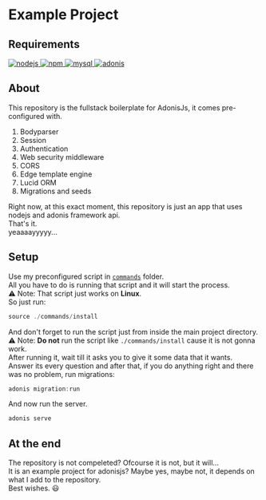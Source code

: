 # Example Project

## Requirements

<p align="left">
    <a href="https://nodejs.org/en/">
        <img alt="nodejs" src="https://img.shields.io/github/v/release/nodejs/node?label=nodejs&logo=javascript">
    </a>
    <a href="https://www.npmjs.com/package/npm">
        <img alt="npm" src="https://img.shields.io/npm/v/npm?label=npm&logo=npm">
    </a>
    <a href="https://www.mysql.com/downloads/">
        <img alt="mysql" src="https://img.shields.io/github/v/tag/mysql/mysql-server?label=mysql&logo=mysql&logoColor=white">
    </a>
    <a href="https://www.npmjs.com/package/adonis">
        <img alt="adonis" src="https://img.shields.io/npm/v/adonis?label=adonis&logo=npm">
    </a>
</p>

## About

This repository is the fullstack boilerplate for AdonisJs, it comes pre-configured with.

1. Bodyparser
2. Session
3. Authentication
4. Web security middleware
5. CORS
6. Edge template engine
7. Lucid ORM
8. Migrations and seeds

Right now, at this exact moment, this repository is just an app that uses nodejs and adonis framework api.\
That's it.\
yeaaaayyyyy...

## Setup

Use my preconfigured script in [`commands`](commands) folder.\
All you have to do is running that script and it will start the process.\
⚠️ Note: That script just works on __Linux__.\
So just run:
```js
source ./commands/install
```
And don't forget to run the script just from inside the main project directory.\
⚠️ Note: __Do not__ run the script like `./commands/install` cause it is not gonna work.\
After running it, wait till it asks you to give it some data that it wants.\
Answer its every question and after that, if you do anything right and there was no problem, run migrations:

```js
adonis migration:run
```
And now run the server.
```js
adonis serve
```

## At the end
The repository is not compeleted? Ofcourse it is not, but it will...\
It is an example project for adonisjs? Maybe yes, maybe not, it depends on what I add to the repository.\
Best wishes. 😃
